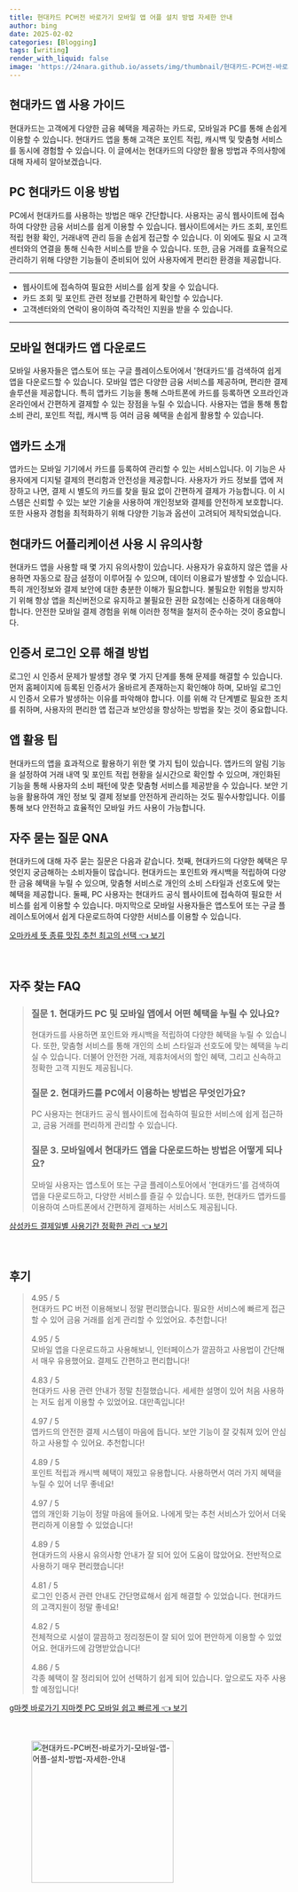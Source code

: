 ```yaml
---
title: 현대카드 PC버전 바로가기 모바일 앱 어플 설치 방법 자세한 안내
author: bing
date: 2025-02-02
categories: [Blogging]
tags: [writing]
render_with_liquid: false
image: 'https://24nara.github.io/assets/img/thumbnail/현대카드-PC버전-바로가기-모바일-앱-어플-설치-방법-자세한-안내.webp'
---
```

<h2 id='현대카드 앱 사용 가이드'>현대카드 앱 사용 가이드</h2>

<p>현대카드는 고객에게 다양한 금융 혜택을 제공하는 카드로, 모바일과 PC를 통해 손쉽게 이용할 수 있습니다. 현대카드 앱을 통해 고객은 포인트 적립, 캐시백 및 맞춤형 서비스를 동시에 경험할 수 있습니다. 이 글에서는 현대카드의 다양한 활용 방법과 주의사항에 대해 자세히 알아보겠습니다.</p>

<h2 id='PC 현대카드 이용 방법'>PC 현대카드 이용 방법</h2>

<p>PC에서 현대카드를 사용하는 방법은 매우 간단합니다. 사용자는 공식 웹사이트에 접속하여 다양한 금융 서비스를 쉽게 이용할 수 있습니다. 웹사이트에서는 카드 조회, 포인트 적립 현황 확인, 거래내역 관리 등을 손쉽게 접근할 수 있습니다. 이 외에도 필요 시 고객센터와의 연결을 통해 신속한 서비스를 받을 수 있습니다. 또한, 금융 거래를 효율적으로 관리하기 위해 다양한 기능들이 준비되어 있어 사용자에게 편리한 환경을 제공합니다.</p>

<hr />

<ul>
    <li>웹사이트에 접속하여 필요한 서비스를 쉽게 찾을 수 있습니다.</li>
    <li>카드 조회 및 포인트 관련 정보를 간편하게 확인할 수 있습니다.</li>
    <li>고객센터와의 연락이 용이하여 즉각적인 지원을 받을 수 있습니다.</li>
</ul>

<hr />

<h2 id='모바일 현대카드 앱 다운로드'>모바일 현대카드 앱 다운로드</h2>

<p>모바일 사용자들은 앱스토어 또는 구글 플레이스토어에서 '현대카드'를 검색하여 쉽게 앱을 다운로드할 수 있습니다. 모바일 앱은 다양한 금융 서비스를 제공하며, 편리한 결제 솔루션을 제공합니다. 특히 앱카드 기능을 통해 스마트폰에 카드를 등록하면 오프라인과 온라인에서 간편하게 결제할 수 있는 장점을 누릴 수 있습니다. 사용자는 앱을 통해 통합 소비 관리, 포인트 적립, 캐시백 등 여러 금융 혜택을 손쉽게 활용할 수 있습니다.</p>

<h2 id='앱카드 소개'>앱카드 소개</h2>

<p>앱카드는 모바일 기기에서 카드를 등록하여 관리할 수 있는 서비스입니다. 이 기능은 사용자에게 디지털 결제의 편리함과 안전성을 제공합니다. 사용자가 카드 정보를 앱에 저장하고 나면, 결제 시 별도의 카드를 찾을 필요 없이 간편하게 결제가 가능합니다. 이 시스템은 신뢰할 수 있는 보안 기술을 사용하여 개인정보와 결제를 안전하게 보호합니다. 또한 사용자 경험을 최적화하기 위해 다양한 기능과 옵션이 고려되어 제작되었습니다.</p>

<h2 id='현대카드 어플리케이션 사용 시 유의사항'>현대카드 어플리케이션 사용 시 유의사항</h2>

<p>현대카드 앱을 사용할 때 몇 가지 유의사항이 있습니다. 사용자가 유효하지 않은 앱을 사용하면 자동으로 잠금 설정이 이루어질 수 있으며, 데이터 이용료가 발생할 수 있습니다. 특히 개인정보와 결제 보안에 대한 충분한 이해가 필요합니다. 불필요한 위험을 방지하기 위해 항상 앱을 최신버전으로 유지하고 불필요한 권한 요청에는 신중하게 대응해야 합니다. 안전한 모바일 결제 경험을 위해 이러한 정책을 철저히 준수하는 것이 중요합니다.</p>

<h2 id='인증서 로그인 오류 해결 방법'>인증서 로그인 오류 해결 방법</h2>

<p>로그인 시 인증서 문제가 발생할 경우 몇 가지 단계를 통해 문제를 해결할 수 있습니다. 먼저 홈페이지에 등록된 인증서가 올바르게 존재하는지 확인해야 하며, 모바일 로그인 시 인증서 오류가 발생하는 이유를 파악해야 합니다. 이를 위해 각 단계별로 필요한 조치를 취하며, 사용자의 편리한 앱 접근과 보안성을 향상하는 방법을 찾는 것이 중요합니다.</p>

<h2 id='앱 활용 팁'>앱 활용 팁</h2>

<p>현대카드의 앱을 효과적으로 활용하기 위한 몇 가지 팁이 있습니다. 앱카드의 알림 기능을 설정하여 거래 내역 및 포인트 적립 현황을 실시간으로 확인할 수 있으며, 개인화된 기능을 통해 사용자의 소비 패턴에 맞춘 맞춤형 서비스를 제공받을 수 있습니다. 보안 기능을 활용하여 개인 정보 및 결제 정보를 안전하게 관리하는 것도 필수사항입니다. 이를 통해 보다 안전하고 효율적인 모바일 카드 사용이 가능합니다.</p>

<h2 id='자주 묻는 질문 QNA'>자주 묻는 질문 QNA</h2>

<p>현대카드에 대해 자주 묻는 질문은 다음과 같습니다. 첫째, 현대카드의 다양한 혜택은 무엇인지 궁금해하는 소비자들이 많습니다. 현대카드는 포인트와 캐시백을 적립하여 다양한 금융 혜택을 누릴 수 있으며, 맞춤형 서비스로 개인의 소비 스타일과 선호도에 맞는 혜택을 제공합니다. 둘째, PC 사용자는 현대카드 공식 웹사이트에 접속하여 필요한 서비스를 쉽게 이용할 수 있습니다. 마지막으로 모바일 사용자들은 앱스토어 또는 구글 플레이스토어에서 쉽게 다운로드하여 다양한 서비스를 이용할 수 있습니다.</p>
<p><a class="click-button" title="오마카세 뜻 종류 맛집 추천 최고의 선택" href="https://24nara.github.io/posts/%EC%98%A4%EB%A7%88%EC%B9%B4%EC%84%B8-%EB%9C%BB-%EC%A2%85%EB%A5%98-%EB%A7%9B%EC%A7%91-%EC%B6%94%EC%B2%9C-%EC%B5%9C%EA%B3%A0%EC%9D%98-%EC%84%A0%ED%83%9D/" rel="dofollow">오마카세 뜻 종류 맛집 추천 최고의 선택 👈 보기</a></p><br>
<h2 id='자주_찾는_FAQ'>자주 찾는 FAQ</h2>
<div itemscope="" itemtype="https://schema.org/FAQPage"> 
<blockquote> 
<div itemscope="" itemprop="mainEntity" itemtype="https://schema.org/Question"> 
<h3 itemprop="name">질문 1. 현대카드 PC 및 모바일 앱에서 어떤 혜택을 누릴 수 있나요?</h3> 
<div itemscope="" itemprop="acceptedAnswer" itemtype="https://schema.org/Answer"> 
<span itemprop="text"> 
<p>현대카드를 사용하면 포인트와 캐시백을 적립하여 다양한 혜택을 누릴 수 있습니다. 또한, 맞춤형 서비스를 통해 개인의 소비 스타일과 선호도에 맞는 혜택을 누리실 수 있습니다. 더불어 안전한 거래, 제휴처에서의 할인 혜택, 그리고 신속하고 정확한 고객 지원도 제공됩니다.</p> 
</span> 
</div> 
</div> 
<div itemscope="" itemprop="mainEntity" itemtype="https://schema.org/Question"> 
<h3 itemprop="name">질문 2. 현대카드를 PC에서 이용하는 방법은 무엇인가요?</h3> 
<div itemscope="" itemprop="acceptedAnswer" itemtype="https://schema.org/Answer"> 
<span itemprop="text"> 
<p>PC 사용자는 현대카드 공식 웹사이트에 접속하여 필요한 서비스에 쉽게 접근하고, 금융 거래를 편리하게 관리할 수 있습니다.</p> 
</span> 
</div> 
</div> 
<div itemscope="" itemprop="mainEntity" itemtype="https://schema.org/Question"> 
<h3 itemprop="name">질문 3. 모바일에서 현대카드 앱을 다운로드하는 방법은 어떻게 되나요?</h3> 
<div itemscope="" itemprop="acceptedAnswer" itemtype="https://schema.org/Answer"> 
<span itemprop="text"> 
<p>모바일 사용자는 앱스토어 또는 구글 플레이스토어에서 '현대카드'를 검색하여 앱을 다운로드하고, 다양한 서비스를 즐길 수 있습니다. 또한, 현대카드 앱카드를 이용하여 스마트폰에서 간편하게 결제하는 서비스도 제공됩니다.</p> 
</span> 
</div> 
</div> 
</blockquote> 
</div>
<p><a class="click-button" title="삼성카드 결제일별 사용기간 정확한 관리" href="https://24nara.github.io/posts/%EC%82%BC%EC%84%B1%EC%B9%B4%EB%93%9C-%EA%B2%B0%EC%A0%9C%EC%9D%BC%EB%B3%84-%EC%82%AC%EC%9A%A9%EA%B8%B0%EA%B0%84-%EC%A0%95%ED%99%95%ED%95%9C-%EA%B4%80%EB%A6%AC/" rel="dofollow">삼성카드 결제일별 사용기간 정확한 관리 👈 보기</a></p><br>
<h2 id='후기'>후기</h2>
<div itemscope itemtype="https://schema.org/Product">
  <blockquote>
  <div itemprop="review" itemscope itemtype="https://schema.org/Review">
      <div itemprop="reviewRating" itemscope itemtype="https://schema.org/Rating"> <span itemprop="ratingValue">4.95</span> / <span itemprop="bestRating">5</span> </div>
      <span itemprop="reviewBody">현대카드 PC 버전 이용해보니 정말 편리했습니다. 필요한 서비스에 빠르게 접근할 수 있어 금융 거래를 쉽게 관리할 수 있었어요. 추천합니다!</span>
  </div>
  <br>
  <div itemprop="review" itemscope itemtype="https://schema.org/Review">
      <div itemprop="reviewRating" itemscope itemtype="https://schema.org/Rating"> <span itemprop="ratingValue">4.95</span> / <span itemprop="bestRating">5</span> </div>
      <span itemprop="reviewBody">모바일 앱을 다운로드하고 사용해보니, 인터페이스가 깔끔하고 사용법이 간단해서 매우 유용했어요. 결제도 간편하고 편리합니다!</span>
  </div>
  <br>
  <div itemprop="review" itemscope itemtype="https://schema.org/Review">
      <div itemprop="reviewRating" itemscope itemtype="https://schema.org/Rating"> <span itemprop="ratingValue">4.83</span> / <span itemprop="bestRating">5</span> </div>
      <span itemprop="reviewBody">현대카드 사용 관련 안내가 정말 친절했습니다. 세세한 설명이 있어 처음 사용하는 저도 쉽게 이용할 수 있었어요. 대만족입니다!</span>
  </div>
  <br>
  <div itemprop="review" itemscope itemtype="https://schema.org/Review">
      <div itemprop="reviewRating" itemscope itemtype="https://schema.org/Rating"> <span itemprop="ratingValue">4.97</span> / <span itemprop="bestRating">5</span> </div>
      <span itemprop="reviewBody">앱카드의 안전한 결제 시스템이 마음에 듭니다. 보안 기능이 잘 갖춰져 있어 안심하고 사용할 수 있어요. 추천합니다!</span>
  </div>
  <br>
  <div itemprop="review" itemscope itemtype="https://schema.org/Review">
      <div itemprop="reviewRating" itemscope itemtype="https://schema.org/Rating"> <span itemprop="ratingValue">4.89</span> / <span itemprop="bestRating">5</span> </div>
      <span itemprop="reviewBody">포인트 적립과 캐시백 혜택이 재밌고 유용합니다. 사용하면서 여러 가지 혜택을 누릴 수 있어 너무 좋네요!</span>
  </div>
  <br>
  <div itemprop="review" itemscope itemtype="https://schema.org/Review">
      <div itemprop="reviewRating" itemscope itemtype="https://schema.org/Rating"> <span itemprop="ratingValue">4.97</span> / <span itemprop="bestRating">5</span> </div>
      <span itemprop="reviewBody">앱의 개인화 기능이 정말 마음에 들어요. 나에게 맞는 추천 서비스가 있어서 더욱 편리하게 이용할 수 있었습니다!</span>
  </div>
  <br>
  <div itemprop="review" itemscope itemtype="https://schema.org/Review">
      <div itemprop="reviewRating" itemscope itemtype="https://schema.org/Rating"> <span itemprop="ratingValue">4.89</span> / <span itemprop="bestRating">5</span> </div>
      <span itemprop="reviewBody">현대카드의 사용시 유의사항 안내가 잘 되어 있어 도움이 많았어요. 전반적으로 사용하기 매우 편리했습니다!</span>
  </div>
  <br>
  <div itemprop="review" itemscope itemtype="https://schema.org/Review">
      <div itemprop="reviewRating" itemscope itemtype="https://schema.org/Rating"> <span itemprop="ratingValue">4.81</span> / <span itemprop="bestRating">5</span> </div>
      <span itemprop="reviewBody">로그인 인증서 관련 안내도 간단명료해서 쉽게 해결할 수 있었습니다. 현대카드의 고객지원이 정말 좋네요!</span>
  </div>
  <br>
  <div itemprop="review" itemscope itemtype="https://schema.org/Review">
      <div itemprop="reviewRating" itemscope itemtype="https://schema.org/Rating"> <span itemprop="ratingValue">4.82</span> / <span itemprop="bestRating">5</span> </div>
      <span itemprop="reviewBody">전체적으로 시설이 깔끔하고 정리정돈이 잘 되어 있어 편안하게 이용할 수 있었어요. 현대카드에 감명받았습니다!</span>
  </div>
  <br>
  <div itemprop="review" itemscope itemtype="https://schema.org/Review">
      <div itemprop="reviewRating" itemscope itemtype="https://schema.org/Rating"> <span itemprop="ratingValue">4.86</span> / <span itemprop="bestRating">5</span> </div>
      <span itemprop="reviewBody">각종 혜택이 잘 정리되어 있어 선택하기 쉽게 되어 있습니다. 앞으로도 자주 사용할 예정입니다!</span>
  </div>
  </blockquote>
</div>
<p><a class="click-button" title="g마켓 바로가기 지마켓 PC 모바일 쉽고 빠르게" href="https://24nara.github.io/posts/g%EB%A7%88%EC%BC%93-%EB%B0%94%EB%A1%9C%EA%B0%80%EA%B8%B0-%EC%A7%80%EB%A7%88%EC%BC%93-PC-%EB%AA%A8%EB%B0%94%EC%9D%BC-%EC%89%BD%EA%B3%A0-%EB%B9%A0%EB%A5%B4%EA%B2%8C/" rel="dofollow">g마켓 바로가기 지마켓 PC 모바일 쉽고 빠르게 👈 보기</a></p><br>
<figure class="image"><img src="https://24nara.github.io/assets/img/thumbnail/현대카드-PC버전-바로가기-모바일-앱-어플-설치-방법-자세한-안내.webp" alt="현대카드-PC버전-바로가기-모바일-앱-어플-설치-방법-자세한-안내" width="256" height="256"></figure>